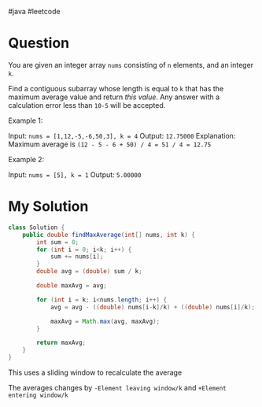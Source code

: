 #java #leetcode
# Question

You are given an integer array `nums` consisting of `n` elements, and an integer `k`.

Find a contiguous subarray whose length is equal to `k` that has the maximum average value and return _this value_. Any answer with a calculation error less than `10-5` will be accepted.

Example 1:

Input: `nums = [1,12,-5,-6,50,3], k = 4`
Output: `12.75000`
Explanation: Maximum average is `(12 - 5 - 6 + 50) / 4 = 51 / 4 = 12.75`

Example 2:

Input: `nums = [5], k = 1`
Output: `5.00000`

# My Solution

```java
class Solution {
    public double findMaxAverage(int[] nums, int k) {
        int sum = 0;
        for (int i = 0; i<k; i++) {
            sum += nums[i];
        }
        double avg = (double) sum / k;

        double maxAvg = avg;

        for (int i = k; i<nums.length; i++) {
            avg = avg - ((double) nums[i-k]/k) + ((double) nums[i]/k);

            maxAvg = Math.max(avg, maxAvg);
        }

        return maxAvg;
    }
}
```

This uses a sliding window to recalculate the average

The averages changes by `-Element leaving window/k` and `+Element entering window/k`